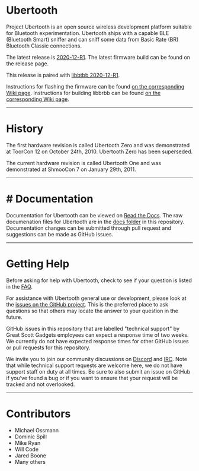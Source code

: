 # Ubertooth


Project Ubertooth is an open source wireless development platform
suitable for Bluetooth experimentation. Ubertooth ships with a capable
BLE (Bluetooth Smart) sniffer and can sniff some data from Basic Rate
(BR) Bluetooth Classic connections.

The latest release is [2020-12-R1](https://github.com/greatscottgadgets/ubertooth/releases/tag/2020-12-R1).
The latest firmware build can be found on the release page.

This release is paired with [libbtbb 2020-12-R1](https://github.com/greatscottgadgets/libbtbb/releases/tag/2020-12-R1).

Instructions for flashing the firmware can be found [on the corresponding Wiki page](https://github.com/greatscottgadgets/ubertooth/wiki/6Firmware).
Instructions for building libbrbb can be found [on the corresponding Wiki page](https://github.com/greatscottgadgets/ubertooth/wiki/Build-Guide).

--------------------

# History

The first hardware revision is called Ubertooth Zero and was demonstrated at
ToorCon 12 on October 24th, 2010.  Ubertooth Zero has been superseded.

The current hardware revision is called Ubertooth One and was demonstrated at
ShmooCon 7 on January 29th, 2011.

--------------------

# # Documentation

Documentation for Ubertooth can be viewed on [Read the Docs](https://ubertooth.readthedocs.io/en/latest/). The raw documenation files for Ubertooth are in the [docs folder](https://github.com/greatscottgadgets/ubertooth/tree/master/docs) in this repository. Documentation changes can be submitted through pull request and suggestions can be made as GitHub issues. 

--------------------

# Getting Help

Before asking for help with Ubertooth, check to see if your question is listed in the [FAQ](https://ubertooth.readthedocs.io/en/latest/faq.html).

For assistance with Ubertooth general use or development, please look at the [issues on the GitHub project](https://github.com/greatscottgadgets/ubertooth/issues). This is the preferred place to ask questions so that others may locate the answer to your question in the future.

GitHub issues in this repository that are labelled "technical support" by Great Scott Gadgets employees can expect a response time of two weeks. We currently do not have expected response times for other GitHub issues or pull requests for this repository. 

We invite you to join our community discussions on [Discord](https://discord.gg/rsfMw3rsU8) and [IRC](https://web.libera.chat/#ubertooth). Note that while technical support requests are welcome here, we do not have support staff on duty at all times. Be sure to also submit an issue on GitHub if you’ve found a bug or if you want to ensure that your request will be tracked and not overlooked.

--------------------

# Contributors

 - Michael Ossmann
 - Dominic Spill
 - Mike Ryan
 - Will Code
 - Jared Boone
 - Many others
